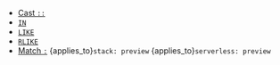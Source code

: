 * [Cast `::`](../../functions-operators/operators.md#esql-cast-operator)
* [`IN`](../../functions-operators/operators.md#esql-in-operator)
* [`LIKE`](../../functions-operators/operators.md#esql-like)
* [`RLIKE`](../../functions-operators/operators.md#esql-rlike)
* [Match `:`](../../functions-operators/operators.md#esql-match-operator) {applies_to}`stack: preview` {applies_to}`serverless: preview`
